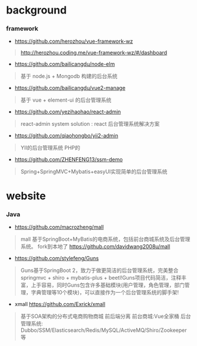 # background

### framework
- https://github.com/herozhou/vue-framework-wz
> http://herozhou.coding.me/vue-framework-wz/#/dashboard
- https://github.com/bailicangdu/node-elm
> 基于 node.js + Mongodb 构建的后台系统
- https://github.com/bailicangdu/vue2-manage
> 基于 vue + element-ui 的后台管理系统
- https://github.com/yezihaohao/react-admin
> react-admin system solution : react 后台管理系统解决方案
- https://github.com/qiaohongbo/yii2-admin
> YII的后台管理系统 PHP的
- https://github.com/ZHENFENG13/ssm-demo
> Spring+SpringMVC+Mybatis+easyUI实现简单的后台管理系统 

# website
### Java
- https://github.com/macrozheng/mall
> mall 基于SpringBoot+MyBatis的电商系统，包括前台商城系统及后台管理系统。
> fork到本地了 https://github.com/davidwang2008u/mall
- https://github.com/stylefeng/Guns
> Guns基于SpringBoot 2，致力于做更简洁的后台管理系统，完美整合springmvc + shiro + mybatis-plus + beetl!Guns项目代码简洁，注释丰富，上手容易，同时Guns包含许多基础模块(用户管理，角色管理，部门管理，字典管理等10个模块)，可以直接作为一个后台管理系统的脚手架!
- xmall https://github.com/Exrick/xmall
> 基于SOA架构的分布式电商购物商城 前后端分离 前台商城:Vue全家桶 后台管理系统: Dubbo/SSM/Elasticsearch/Redis/MySQL/ActiveMQ/Shiro/Zookeeper等

